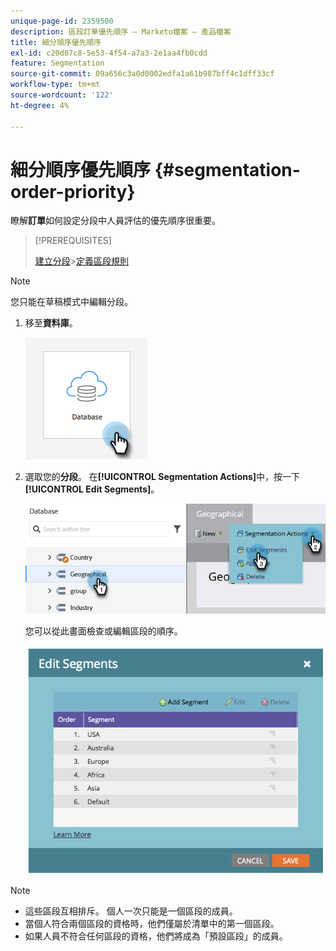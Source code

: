 ```yaml
---
unique-page-id: 2359500
description: 區段訂單優先順序 — Marketo檔案 — 產品檔案
title: 細分順序優先順序
exl-id: c20d07c8-5e53-4f54-a7a3-2e1aa4fb0cdd
feature: Segmentation
source-git-commit: 09a656c3a0d0002edfa1a61b987bff4c1dff33cf
workflow-type: tm+mt
source-wordcount: '122'
ht-degree: 4%

---
```


# 細分順序優先順序 {#segmentation-order-priority}

瞭解&#x200B;**訂單**&#x200B;如何設定分段中人員評估的優先順序很重要。

>[!PREREQUISITES]
>
>[建立分段](/help/marketo/product-docs/personalization/segmentation-and-snippets/segmentation/create-a-segmentation.md)
>&#x200B;>[定義區段規則](/help/marketo/product-docs/personalization/segmentation-and-snippets/segmentation/define-segment-rules.md)

>[!NOTE]
>
>您只能在草稿模式中編輯分段。

1. 移至&#x200B;**資料庫**。

   ![](assets/segmentation-order-priority-1.png)

1. 選取您的&#x200B;**分段**。 在&#x200B;**[!UICONTROL Segmentation Actions]**&#x200B;中，按一下&#x200B;**[!UICONTROL Edit Segments]**。

   ![](assets/segmentation-order-priority-2.png)

   您可以從此畫面檢查或編輯區段的順序。

   ![](assets/segmentation-order-priority-3.png)

>[!NOTE]
>
>* 這些區段互相排斥。 個人一次只能是一個區段的成員。
>* 當個人符合兩個區段的資格時，他們僅屬於清單中的第一個區段。
>* 如果人員不符合任何區段的資格，他們將成為「預設區段」的成員。
